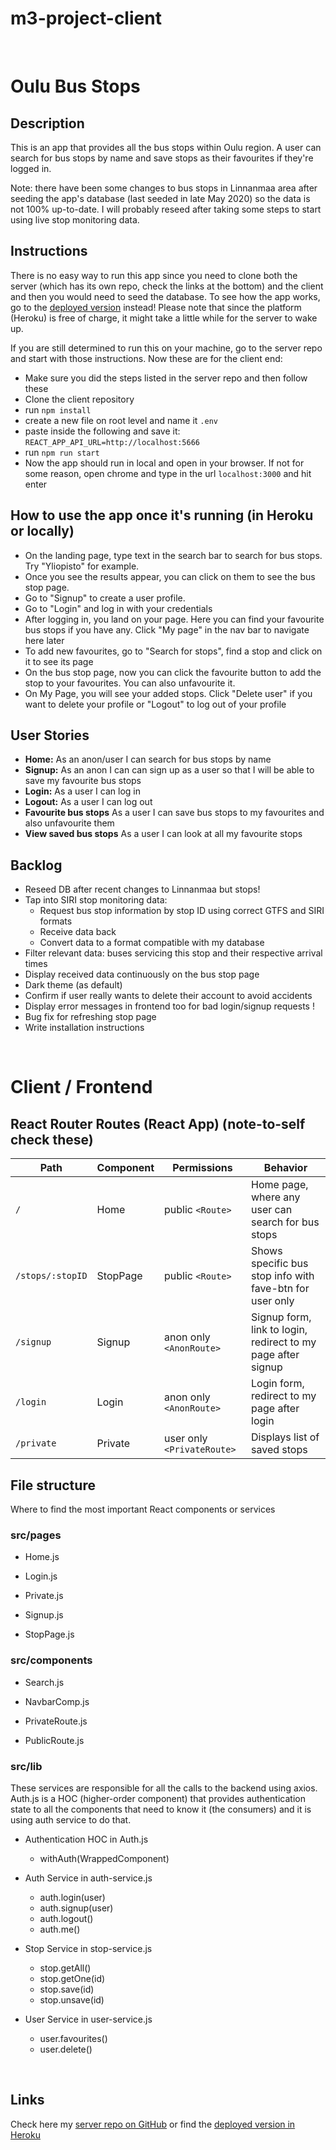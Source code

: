 # m3-project-client
<br>

# Oulu Bus Stops

## Description

This is an app that provides all the bus stops within Oulu region. A user can search for bus stops by name and save stops as their favourites if they're logged in. 

Note: there have been some changes to bus stops in Linnanmaa area after seeding the app's database (last seeded in late May 2020) so the data is not 100% up-to-date. I will probably reseed after taking some steps to start using live stop monitoring data.

## Instructions

There is no easy way to run this app since you need to clone both the server (which has its own repo, check the links at the bottom) and the client and then you would need to seed the database. To see how the app works, go to the [deployed version](https://oulu-bus-stops.herokuapp.com/) instead! Please note that since the platform (Heroku) is free of charge, it might take a little while for the server to wake up.

If you are still determined to run this on your machine, go to the server repo and start with those instructions. Now these are for the client end:

- Make sure you did the steps listed in the server repo and then follow these
- Clone the client repository
- run `npm install`
- create a new file on root level and name it ```.env```
- paste inside the following and save it:
```REACT_APP_API_URL=http://localhost:5666```
- run `npm run start`
- Now the app should run in local and open in your browser. If not for some reason, open chrome and type in the url `localhost:3000` and hit enter

## How to use the app once it's running (in Heroku or locally)

- On the landing page, type text in the search bar to search for bus stops. Try "Yliopisto" for example.
- Once you see the results appear, you can click on them to see the bus stop page.
- Go to "Signup" to create a user profile.
- Go to "Login" and log in with your credentials
- After logging in, you land on your page. Here you can find your favourite bus stops if you have any. Click "My page" in the nav bar to navigate here later
- To add new favourites, go to "Search for stops", find a stop and click on it to see its page
- On the bus stop page, now you can click the favourite button to add the stop to your favourites. You can also unfavourite it.
- On My Page, you will see your added stops. Click "Delete user" if you want to delete your profile or "Logout" to log out of your profile

## User Stories

-  **Home:** As an anon/user I can search for bus stops by name
-  **Signup:** As an anon I can can sign up as a user so that I will be able to save my favourite bus stops
-  **Login:** As a user I can log in
-  **Logout:** As a user I can log out
-  **Favourite bus stops** As a user I can save bus stops to my favourites and also unfavourite them
-  **View saved bus stops** As a user I can look at all my favourite stops

## Backlog

- Reseed DB after recent changes to Linnanmaa but stops!
- Tap into SIRI stop monitoring data:
	- Request bus stop information by stop ID using correct GTFS and SIRI formats
	- Receive data back 
	- Convert data to a format compatible with my database
- Filter relevant data: buses servicing this stop and their respective arrival times
- Display received data continuously on the bus stop page
- Dark theme (as default)
- Confirm if user really wants to delete their account to avoid accidents
- Display error messages in frontend too for bad login/signup requests !
- Bug fix for refreshing stop page
- Write installation instructions

<br>


# Client / Frontend

## React Router Routes (React App) (note-to-self check these)
| Path                      | Component            | Permissions                | Behavior                                                      |
| ------------------------- | -------------------- | -------------------------- | ------------------------------------------------------------- |
| `/`                       | Home                 | public `<Route>`           | Home page, where any user can search for bus stops            |
| `/stops/:stopID`          | StopPage             | public `<Route>`           | Shows specific bus stop info with fave-btn for user only      |
| `/signup`                 | Signup               | anon only `<AnonRoute>`    | Signup form, link to login, redirect to my page after signup  |
| `/login`                  | Login                | anon only `<AnonRoute>`    | Login form, redirect to my page after login                   |
| `/private`                | Private              | user only `<PrivateRoute>` | Displays list of saved stops                                  |


## File structure

Where to find the most important React components or services

### src/pages

- Home.js

- Login.js

- Private.js

- Signup.js

- StopPage.js

### src/components

- Search.js

- NavbarComp.js

- PrivateRoute.js

- PublicRoute.js


### src/lib

These services are responsible for all the calls to the backend using axios. Auth.js is a HOC (higher-order component) that provides authentication state to all the components that need to know it (the consumers) and it is using auth service to do that.

- Authentication HOC in Auth.js
  - withAuth(WrappedComponent)

- Auth Service in auth-service.js
  - auth.login(user)
  - auth.signup(user)
  - auth.logout()
  - auth.me()

- Stop Service in stop-service.js
  - stop.getAll()
  - stop.getOne(id)
  - stop.save(id)
  - stop.unsave(id)

- User Service in user-service.js
  - user.favourites()
  - user.delete()

<br>


## Links

<!-- ### Trello

[Link to trello board](https://trello.com/b/OGpErkbe/m3-project)  -->

Check here my [server repo on GitHub](https://github.com/fetaplop/m3-project-server) or find the [deployed version in Heroku](https://oulu-bus-stops.herokuapp.com/)


<!-- ### Slides

Presesentation would be here

[Slides Link](http://slides.com) -->
